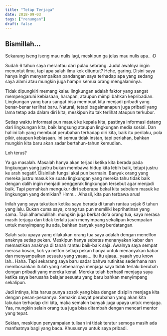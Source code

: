 ```yaml
---
title: "Tetap Terjaga"
date: 2018-09-03
tags: ["renungan"]
draft: false
---
```



## Bismillah...

Sekarang iseng iseng mau nulis lagi, meskipun ga jelas mau nulis apa.. :D

Sudah 6 tahun saya merantau dari pulau sebrang. Judul awalnya ingin menuntut ilmu, tapi apa salah ilmu kok dituntut? Hehe, garing. Disini saya hanya ingin menyampaikan pandangan saya terhadap apa yang sedang saya alami atau mungkin juga hampir semua orang mengalaminya.

Tidak dipungkiri memang kalau lingkungan adalah faktor yang sangat mempengaruhi kebiasaan, harapan, ataupun mimpi bahkan kepribadian. Lingkungan yang baru sangat bisa membuat kita menjadi pribadi yang benar-benar terlihat baru. Natural, tetapi bagaimanapun juga pribadi yang lama tetap ada dalam diri kita, meskipun itu tak terlihat ataupun terkubur.

Setiap waktu informasi pun masuk ke kepala kita, pastinya informasi datang dari lingkungan kita, baik langsung ataupun lingkungan media sosial. Dan hal ini lah yang membuat perubahan terhadap diri kita, baik itu perilaku, pola pikir, ataupun kebiasaan. Ini semua tidak instan, tapi perlahan, bahkan mungkin kita baru akan sadar bertahun-tahun kemudian.

Loh terus?

Ya ga masalah. Masalah hanya akan terjadi ketika kita berada pada lingkungan yang justru bukan membawa hidup kita lebih baik, tetapi justru ke arah negatif. Disinilah fungsi akal pun bermain. Banyak orang yang mereka justru masuk ke suatu lingkungan yang mereka tahu tidak baik dengan dalih ingin menjadi penggerak lingkungan tersebut agar menjadi baik. Tapi pernahkah mengukur diri seberapa bekal kita sebelum masuk ke lingkungan yang demikian? Hmm..  Alhasil, kita pun terbawa arus!

Inilah yang saya takutkan ketika saya berada di tanah rantau sejak 6 tahun yang lalu. Bukan cuma saya, orang tua pun memiliki keprihatinan yang sama. Tapi alhamdulillah. mungkin juga berkat do'a orang tua, saya merasa masih terjaga dan tidak terlalu jauh menyimpang sekalipun kesempatan untuk menyimpang itu ada, bahkan banyak yang berdatangan.

Salah satu upaya yang dilakukan orang tua saya adalah dengan menelfon anaknya setiap pekan. Meskipun hanya sebatas menanyakan kabar dan memastikan anaknya di tanah rantau baik-baik saja. Awalnya saya sempat merasa bosan, kok ya nelfon setiap pekan hanya untuk menanyakan kabar dan menyampaikan sesuatu yang yaaaa... itu itu ajaaa.. yaaah you know lah.. Haha. Tapi sekarang saya baru sadar bahwa rutinitas sederhana nan membosankan itulah yang sebenarnya menjaga saya tidak terlalu berubah dengan pribadi yang mereka kenal. Mereka telah berhasil menjaga saya ketika saya berusaha belajar sesuatu yang baru bahkan menyimpang sekalipun.

Jadi intinya, kita harus punya sosok yang bisa dengan disiplin menjaga kita dengan pesan-pesannya. Semakin dasyat perubahan yang akan kita lakukan terhadap diri kita, maka semakin banyak juga upaya untuk menjaga. Yaa, mungkin selain orang tua juga bisa ditambah dengan mencari mentor yang tepat.

Sekian, meskipun penyampaian tulisan ini tidak teratur semoga masih ada manfaatnya bagi yang baca. Khususnya untuk saya pribadi.

